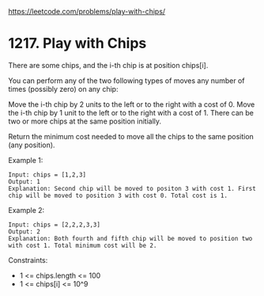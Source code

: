 https://leetcode.com/problems/play-with-chips/

# 1217. Play with Chips

There are some chips, and the i-th chip is at position chips[i].

You can perform any of the two following types of moves any number of times (possibly zero) on any chip:

Move the i-th chip by 2 units to the left or to the right with a cost of 0.
Move the i-th chip by 1 unit to the left or to the right with a cost of 1.
There can be two or more chips at the same position initially.

Return the minimum cost needed to move all the chips to the same position (any position).

 

Example 1:

```
Input: chips = [1,2,3]
Output: 1
Explanation: Second chip will be moved to positon 3 with cost 1. First chip will be moved to position 3 with cost 0. Total cost is 1.
```

Example 2:

```
Input: chips = [2,2,2,3,3]
Output: 2
Explanation: Both fourth and fifth chip will be moved to position two with cost 1. Total minimum cost will be 2.
``` 

Constraints:

- 1 <= chips.length <= 100
- 1 <= chips[i] <= 10^9
